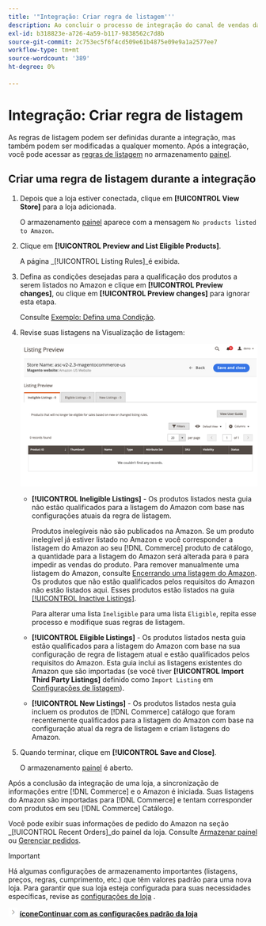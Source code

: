 ```yaml
---
title: '"Integração: Criar regra de listagem'''
description: Ao concluir o processo de integração do canal de vendas da Amazon, crie as regras de listagem iniciais para gerar listagens do Amazon para seus produtos  [!DNL Commerce] .
exl-id: b318823e-a726-4a59-b117-9838562c7d8b
source-git-commit: 2c753ec5f6f4cd509e61b4875e09e9a1a2577ee7
workflow-type: tm+mt
source-wordcount: '389'
ht-degree: 0%

---
```


# Integração: Criar regra de listagem

As regras de listagem podem ser definidas durante a integração, mas também podem ser modificadas a qualquer momento. Após a integração, você pode acessar as [regras de listagem](./listing-rules.md) no armazenamento [painel](./amazon-store-dashboard.md).

## Criar uma regra de listagem durante a integração

1. Depois que a loja estiver conectada, clique em **[!UICONTROL View Store]** para a loja adicionada.

   O armazenamento [painel](./amazon-store-dashboard.md) aparece com a mensagem `No products listed to Amazon`.

1. Clique em **[!UICONTROL Preview and List Eligible Products]**.

   A página _[!UICONTROL Listing Rules]_é exibida.

1. Defina as condições desejadas para a qualificação dos produtos a serem listados no Amazon e clique em **[!UICONTROL Preview changes]**, ou clique em **[!UICONTROL Preview changes]** para ignorar esta etapa.

   Consulte [Exemplo: Defina uma Condição](./ob-define-condition-example.md).

1. Revise suas listagens na Visualização de listagem:

   ![Visualização de listagem](assets/amazon-ob-listing-preview.png)

   - **[!UICONTROL Ineligible Listings]** - Os produtos listados nesta guia não estão qualificados para a listagem do Amazon com base nas configurações atuais da regra de listagem.

      Produtos inelegíveis não são publicados na Amazon. Se um produto inelegível já estiver listado no Amazon e você corresponder a listagem do Amazon ao seu [!DNL Commerce] produto de catálogo, a quantidade para a listagem do Amazon será alterada para `0` para impedir as vendas do produto. Para remover manualmente uma listagem do Amazon, consulte [Encerrando uma listagem do Amazon](./end-listings-manually.md). Os produtos que não estão qualificados pelos requisitos do Amazon não estão listados aqui. Esses produtos estão listados na guia [[!UICONTROL Inactive Listings]](./inactive-listings.md).

      Para alterar uma lista `Ineligible` para uma lista `Eligible`, repita esse processo e modifique suas regras de listagem.

   - **[!UICONTROL Eligible Listings]** - Os produtos listados nesta guia estão qualificados para a listagem do Amazon com base na sua configuração de regra de listagem atual e estão qualificados pelos requisitos do Amazon. Esta guia inclui as listagens existentes do Amazon que são importadas (se você tiver **[!UICONTROL Import Third Party Listings]** definido como `Import Listing` em [Configurações de listagem](./listing-settings.md)).

   - **[!UICONTROL New Listings]** - Os produtos listados nesta guia incluem os produtos de  [!DNL Commerce] catálogo que foram recentemente qualificados para a listagem do Amazon com base na configuração atual da regra de listagem e criam listagens do Amazon.

1. Quando terminar, clique em **[!UICONTROL Save and Close]**.

   O armazenamento [painel](./amazon-store-dashboard.md) é aberto.

Após a conclusão da integração de uma loja, a sincronização de informações entre [!DNL Commerce] e o Amazon é iniciada. Suas listagens do Amazon são importadas para [!DNL Commerce] e tentam corresponder com produtos em seu [!DNL Commerce] Catálogo.

Você pode exibir suas informações de pedido do Amazon na seção _[!UICONTROL Recent Orders]_do painel da loja. Consulte [Armazenar painel](./amazon-store-dashboard.md) ou [Gerenciar pedidos](./managing-orders.md).

>[!IMPORTANT]
>
>Há algumas configurações de armazenamento importantes (listagens, preços, regras, cumprimento, etc.) que têm valores padrão para uma nova loja. Para garantir que sua loja esteja configurada para suas necessidades específicas, revise as [configurações de loja](./default-store-settings.md) .

![Próximo ](assets/btn-next.png) [**íconeContinuar com as configurações padrão da loja**](./default-store-settings.md)
